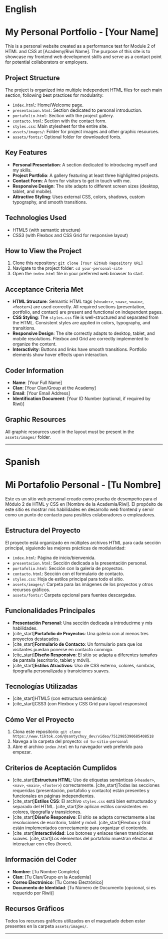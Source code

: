 # English

# My Personal Portfolio - [Your Name]

This is a personal website created as a performance test for Module 2 of HTML and CSS at [Academy/Riwi Name]. The purpose of this site is to showcase my frontend web development skills and serve as a contact point for potential collaborators or employers.

## Project Structure

The project is organized into multiple independent HTML files for each main section, following best practices for modularity:

* `index.html`: Home/Welcome page.
* `presentacion.html`: Section dedicated to personal introduction.
* `portafolio.html`: Section with the project gallery.
* `contacto.html`: Section with the contact form.
* `styles.css`: Main stylesheet for the entire site.
* `assets/images/`: Folder for project images and other graphic resources.
* `assets/fonts/`: Optional folder for downloaded fonts.

## Key Features

* **Personal Presentation**: A section dedicated to introducing myself and my skills.
* **Project Portfolio**: A gallery featuring at least three highlighted projects.
* **Contact Form**: A form for visitors to get in touch with me.
* **Responsive Design**: The site adapts to different screen sizes (desktop, tablet, and mobile).
* **Attractive Styling**: Uses external CSS, colors, shadows, custom typography, and smooth transitions.

## Technologies Used

* HTML5 (with semantic structure)
* CSS3 (with Flexbox and CSS Grid for responsive layout)

## How to View the Project

1.  Clone this repository: `git clone [Your GitHub Repository URL]`
2.  Navigate to the project folder: `cd your-personal-site`
3.  Open the `index.html` file in your preferred web browser to start.

## Acceptance Criteria Met

* **HTML Structure**: Semantic HTML tags (`<header>`, `<nav>`, `<main>`, `<footer>`) are used correctly. All required sections (presentation, portfolio, and contact) are present and functional on independent pages.
* **CSS Styling**: The `styles.css` file is well-structured and separated from the HTML. Consistent styles are applied in colors, typography, and transitions.
* **Responsive Design**: The site correctly adapts to desktop, tablet, and mobile resolutions. Flexbox and Grid are correctly implemented to organize the content.
* **Interactivity**: Buttons and links have smooth transitions. Portfolio elements show hover effects upon interaction.

## Coder Information

* **Name**: [Your Full Name]
* **Clan**: [Your Clan/Group at the Academy]
* **Email**: [Your Email Address]
* **Identification Document**: [Your ID Number (optional, if required by Riwi)]

## Graphic Resources

All graphic resources used in the layout must be present in the `assets/images/` folder.

---




# Spanish

# Mi Portafolio Personal - [Tu Nombre]

Este es un sitio web personal creado como prueba de desempeño para el Módulo 2 de HTML y CSS en [Nombre de la Academia/Riwi]. El propósito de este sitio es mostrar mis habilidades en desarrollo web frontend y servir como un punto de contacto para posibles colaboradores o empleadores.

## Estructura del Proyecto

El proyecto está organizado en múltiples archivos HTML para cada sección principal, siguiendo las mejores prácticas de modularidad:

* `index.html`: Página de inicio/bienvenida.
* `presentacion.html`: Sección dedicada a la presentación personal.
* `portafolio.html`: Sección con la galería de proyectos.
* `contacto.html`: Sección con el formulario de contacto.
* `styles.css`: Hoja de estilos principal para todo el sitio.
* `assets/images/`: Carpeta para las imágenes de los proyectos y otros recursos gráficos.
* `assets/fonts/`: Carpeta opcional para fuentes descargadas.

## Funcionalidades Principales

* **Presentación Personal**: Una sección dedicada a introducirme y mis habilidades.
* [cite_start]**Portafolio de Proyectos**: Una galería con al menos tres proyectos destacados.
* [cite_start]**Formulario de Contacto**: Un formulario para que los visitantes puedan ponerse en contacto conmigo.
* [cite_start]**Diseño Responsivo**: El sitio se adapta a diferentes tamaños de pantalla (escritorio, tablet y móvil).
* [cite_start]**Estilos Atractivos**: Uso de CSS externo, colores, sombras, tipografía personalizada y transiciones suaves.

## Tecnologías Utilizadas

* [cite_start]HTML5 (con estructura semántica) 
* [cite_start]CSS3 (con Flexbox y CSS Grid para layout responsivo) 

## Cómo Ver el Proyecto

1.  Clona este repositorio: `git clone https://www.tiktok.com/@santychuy_dev/video/7512985390685408518`
2.  Navega a la carpeta del proyecto: `cd tu-sitio-personal`
3.  Abre el archivo `index.html` en tu navegador web preferido para empezar.

## Criterios de Aceptación Cumplidos

* [cite_start]**Estructura HTML**: Uso de etiquetas semánticas (`<header>`, `<nav>`, `<main>`, `<footer>`) correctamente. [cite_start]Todas las secciones requeridas (presentación, portafolio y contacto) están presentes y funcionales en páginas independientes.
* [cite_start]**Estilos CSS**: El archivo `styles.css` está bien estructurado y separado del HTML. [cite_start]Se aplican estilos consistentes en colores, tipografía y transiciones.
* [cite_start]**Diseño Responsivo**: El sitio se adapta correctamente a las resoluciones de escritorio, tablet y móvil. [cite_start]Flexbox y Grid están implementados correctamente para organizar el contenido.
* [cite_start]**Interactividad**: Los botones y enlaces tienen transiciones suaves. [cite_start]Los elementos del portafolio muestran efectos al interactuar con ellos (hover).

## Información del Coder

* **Nombre**: [Tu Nombre Completo]
* **Clan**: [Tu Clan/Grupo en la Academia]
* **Correo Electrónico**: [Tu Correo Electrónico]
* **Documento de Identidad**: [Tu Número de Documento (opcional, si es requerido por Riwi)]

## Recursos Gráficos

Todos los recursos gráficos utilizados en el maquetado deben estar presentes en la carpeta `assets/images/`.

---